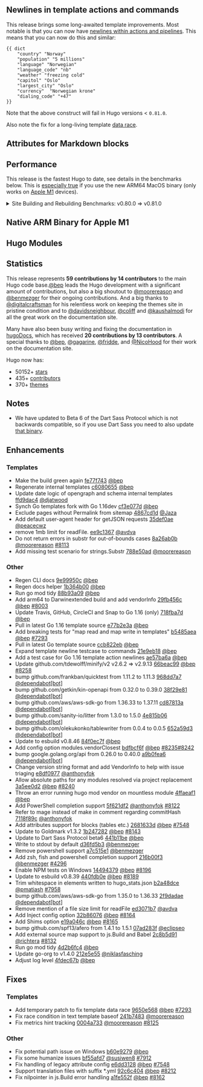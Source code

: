 
## Newlines in template actions and commands

This release brings some long-awaited template improvements. Most notable is that you can now have [newlines within actions and pipelines](https://github.com/golang/go/issues/29770). This means that you can now do this and similar:

```go-html-template
{{ dict 
	"country" "Norway" 
	"population" "5 millions"
	"language" "Norwegian"
	"language_code" "nb"
	"weather" "freezing cold"
	"capitol" "Oslo"
	"largest_city" "Oslo"
	"currency"  "Norwegian krone"
	"dialing_code" "+47" 
}}
```

Note that the above construct will fail in Hugo versions < `0.81.0`.

Also note the fix for a long-living template [data race](https://github.com/gohugoio/hugo/issues/7293).

## Attributes for Markdown blocks



## Performance

This release is the fastest Hugo to date, see details in the benchmarks below. This is [especially true](https://gohugo.io/news/hugo-macos-intel-vs-arm/) if you use the new ARM64 MacOS binary (only works on [Apple M1](https://en.wikipedia.org/wiki/Apple_M1) devices).

<details>
  <summary>Site Building and Rebuilding Benchmarks: v0.80.0 => v0.81.0 </summary>

```
name                                      old time/op    new time/op    delta
SiteNew/Edit_Bundle_with_image-16            771µs ± 6%     817µs ± 7%     ~     (p=0.200 n=4+4)
SiteNew/Edit_Bundle_with_JSON_file-16        728µs ± 2%     737µs ± 1%     ~     (p=0.343 n=4+4)
SiteNew/Edit_Tags_and_categories-16         16.6ms ± 5%    16.3ms ± 3%     ~     (p=0.686 n=4+4)
SiteNew/Edit_Canonify_URLs-16               29.4ms ± 6%    26.9ms ± 4%   -8.37%  (p=0.029 n=4+4)
SiteNew/Edit_Deep_content_tree-16           33.8ms ± 3%    31.2ms ± 3%   -7.53%  (p=0.029 n=4+4)
SiteNew/Edit_Many_HTML_templates-16         12.1ms ± 2%    11.6ms ± 1%   -3.94%  (p=0.029 n=4+4)
SiteNew/Edit_Page_collections-16            20.6ms ± 1%    19.8ms ± 0%   -3.57%  (p=0.029 n=4+4)
SiteNew/Edit_List_terms-16                  3.91ms ± 1%    3.81ms ± 2%   -2.52%  (p=0.029 n=4+4)
SiteNew/Regular_Bundle_with_image-16        6.15ms ± 2%    5.53ms ± 2%  -10.11%  (p=0.029 n=4+4)
SiteNew/Regular_Bundle_with_JSON_file-16    6.26ms ± 4%    5.76ms ± 4%   -7.98%  (p=0.029 n=4+4)
SiteNew/Regular_Tags_and_categories-16      26.2ms ± 2%    25.5ms ± 1%   -2.42%  (p=0.029 n=4+4)
SiteNew/Regular_Canonify_URLs-16            34.7ms ± 8%    33.8ms ± 9%     ~     (p=0.486 n=4+4)
SiteNew/Regular_Deep_content_tree-16        43.8ms ± 1%    43.4ms ± 6%     ~     (p=0.343 n=4+4)
SiteNew/Regular_Many_HTML_templates-16      21.5ms ± 1%    19.7ms ± 2%   -8.54%  (p=0.029 n=4+4)
SiteNew/Regular_Page_collections-16         30.7ms ± 2%    28.2ms ± 1%   -8.23%  (p=0.029 n=4+4)
SiteNew/Regular_List_terms-16               9.70ms ± 1%    8.95ms ± 0%   -7.72%  (p=0.029 n=4+4)

name                                      old alloc/op   new alloc/op   delta
SiteNew/Edit_Bundle_with_image-16            437kB ± 0%     428kB ± 0%   -2.02%  (p=0.029 n=4+4)
SiteNew/Edit_Bundle_with_JSON_file-16        216kB ± 0%     207kB ± 0%   -4.20%  (p=0.029 n=4+4)
SiteNew/Edit_Tags_and_categories-16         10.4MB ± 0%     9.7MB ± 0%   -6.08%  (p=0.029 n=4+4)
SiteNew/Edit_Canonify_URLs-16               84.4MB ± 0%    85.2MB ± 0%   +0.87%  (p=0.029 n=4+4)
SiteNew/Edit_Deep_content_tree-16           26.6MB ± 0%    25.6MB ± 0%   -3.57%  (p=0.029 n=4+4)
SiteNew/Edit_Many_HTML_templates-16         6.03MB ± 0%    5.75MB ± 0%   -4.57%  (p=0.029 n=4+4)
SiteNew/Edit_Page_collections-16            14.8MB ± 0%    14.2MB ± 0%   -4.10%  (p=0.029 n=4+4)
SiteNew/Edit_List_terms-16                  1.83MB ± 0%    1.73MB ± 0%   -5.51%  (p=0.029 n=4+4)
SiteNew/Regular_Bundle_with_image-16        1.93MB ± 0%    1.90MB ± 0%   -1.43%  (p=0.029 n=4+4)
SiteNew/Regular_Bundle_with_JSON_file-16    1.72MB ± 0%    1.69MB ± 0%   -1.72%  (p=0.029 n=4+4)
SiteNew/Regular_Tags_and_categories-16      14.3MB ± 0%    13.6MB ± 0%   -4.80%  (p=0.029 n=4+4)
SiteNew/Regular_Canonify_URLs-16            89.7MB ± 0%    90.2MB ± 0%   +0.61%  (p=0.029 n=4+4)
SiteNew/Regular_Deep_content_tree-16        30.4MB ± 0%    29.2MB ± 0%   -3.95%  (p=0.029 n=4+4)
SiteNew/Regular_Many_HTML_templates-16      9.26MB ± 0%    8.94MB ± 0%   -3.47%  (p=0.029 n=4+4)
SiteNew/Regular_Page_collections-16         18.5MB ± 0%    17.7MB ± 0%   -4.25%  (p=0.029 n=4+4)
SiteNew/Regular_List_terms-16               4.00MB ± 0%    3.85MB ± 0%   -3.55%  (p=0.029 n=4+4)

name                                      old allocs/op  new allocs/op  delta
SiteNew/Edit_Bundle_with_image-16            3.99k ± 0%     4.07k ± 0%   +1.80%  (p=0.029 n=4+4)
SiteNew/Edit_Bundle_with_JSON_file-16        3.99k ± 0%     4.06k ± 0%   +1.81%  (p=0.029 n=4+4)
SiteNew/Edit_Tags_and_categories-16           241k ± 0%      245k ± 0%   +1.67%  (p=0.029 n=4+4)
SiteNew/Edit_Canonify_URLs-16                 364k ± 0%      321k ± 0%  -11.78%  (p=0.029 n=4+4)
SiteNew/Edit_Deep_content_tree-16             264k ± 0%      268k ± 0%   +1.53%  (p=0.029 n=4+4)
SiteNew/Edit_Many_HTML_templates-16          90.3k ± 0%     91.0k ± 0%   +0.83%  (p=0.029 n=4+4)
SiteNew/Edit_Page_collections-16              153k ± 0%      156k ± 0%   +1.46%  (p=0.029 n=4+4)
SiteNew/Edit_List_terms-16                   30.4k ± 0%     30.9k ± 0%   +1.54%  (p=0.029 n=4+4)
SiteNew/Regular_Bundle_with_image-16         23.3k ± 0%     23.1k ± 0%   -0.57%  (p=0.029 n=4+4)
SiteNew/Regular_Bundle_with_JSON_file-16     23.3k ± 0%     23.1k ± 0%   -0.59%  (p=0.029 n=4+4)
SiteNew/Regular_Tags_and_categories-16        284k ± 0%      288k ± 0%   +1.58%  (p=0.029 n=4+4)
SiteNew/Regular_Canonify_URLs-16              387k ± 0%      343k ± 0%  -11.41%  (p=0.029 n=4+4)
SiteNew/Regular_Deep_content_tree-16          307k ± 0%      309k ± 0%   +0.52%  (p=0.029 n=4+4)
SiteNew/Regular_Many_HTML_templates-16        129k ± 0%      129k ± 0%   +0.35%  (p=0.029 n=4+4)
SiteNew/Regular_Page_collections-16           199k ± 0%      200k ± 0%   +0.55%  (p=0.029 n=4+4)
SiteNew/Regular_List_terms-16                53.5k ± 0%     53.4k ± 0%   -0.18%  (p=0.029 n=4+4)
```
</details>

## Native ARM Binary for Apple M1



## Hugo Modules




## Statistics

This release represents **59 contributions by 14 contributors** to the main Hugo code base.[@bep](https://github.com/bep) leads the Hugo development with a significant amount of contributions, but also a big shoutout to [@moorereason](https://github.com/moorereason) and [@benmezger](https://github.com/benmezger) for their ongoing contributions. And a big thanks to [@digitalcraftsman](https://github.com/digitalcraftsman) for his relentless work on keeping the themes site in pristine condition and to [@davidsneighbour](https://github.com/davidsneighbour), [@coliff](https://github.com/coliff) and [@kaushalmodi](https://github.com/kaushalmodi) for all the great work on the documentation site.

Many have also been busy writing and fixing the documentation in [hugoDocs](https://github.com/gohugoio/hugoDocs), 
which has received **20 contributions by 13 contributors**. A special thanks to [@bep](https://github.com/bep), [@gagarine](https://github.com/gagarine), [@fridde](https://github.com/fridde), and [@NicoHood](https://github.com/NicoHood) for their work on the documentation site.


Hugo now has:

* 50152+ [stars](https://github.com/gohugoio/hugo/stargazers)
* 435+ [contributors](https://github.com/gohugoio/hugo/graphs/contributors)
* 370+ [themes](http://themes.gohugo.io/)


## Notes

* We have updated to Beta 6 of the Dart Sass Protocol which is not backwards compatible, so if you use Dart Sass you need to also update [that binary](https://gohugo.io/hugo-pipes/scss-sass/#options).

## Enhancements

### Templates

* Make the build green again [fe77f743](https://github.com/gohugoio/hugo/commit/fe77f7434bc0d7a9b54af69014eb28dbea2b236b) [@bep](https://github.com/bep) 
* Regenerate internal templates [c6080655](https://github.com/gohugoio/hugo/commit/c60806550a21062936b0d02708c9a8c240cafa9d) [@bep](https://github.com/bep) 
* Update date logic of opengraph and schema internal templates [ffd9dac4](https://github.com/gohugoio/hugo/commit/ffd9dac4218b8f1709de04f7131ca661715fc481) [@djatwood](https://github.com/djatwood) 
* Synch Go templates fork with Go 1.16dev [cf3e077d](https://github.com/gohugoio/hugo/commit/cf3e077da304e6f4d7c22f8296e1382335d055c6) [@bep](https://github.com/bep) 
* Exclude pages without Permalink from sitemap [4867cd1d](https://github.com/gohugoio/hugo/commit/4867cd1dea34ee53fb73cede2bcff4792e470104) [@Jaza](https://github.com/Jaza) 
* Add default user-agent header for getJSON requests [35def0ae](https://github.com/gohugoio/hugo/commit/35def0ae4560bb86febd12663bf5602485ad4b20) [@peacecwz](https://github.com/peacecwz) 
* remove 1mb limit for readFile. [ee9c1367](https://github.com/gohugoio/hugo/commit/ee9c1367635eab446fcf9baa1ab8b4066882548e) [@avdva](https://github.com/avdva) 
* Do not return errors in substr for out-of-bounds cases [8a26ab0b](https://github.com/gohugoio/hugo/commit/8a26ab0bc5dd9fa34e1362681fc08b0e522cd4ea) [@moorereason](https://github.com/moorereason) [#8113](https://github.com/gohugoio/hugo/issues/8113)
* Add missing test scenario for strings.Substr [788e50ad](https://github.com/gohugoio/hugo/commit/788e50ad3a55609ed49ce0b7ee98965c181fe9cf) [@moorereason](https://github.com/moorereason) 

### Other

* Regen CLI docs [9e99950c](https://github.com/gohugoio/hugo/commit/9e99950c6ebf82c85ee52a8de85e284a506a2f90) [@bep](https://github.com/bep) 
* Regen docs helper [1b364b00](https://github.com/gohugoio/hugo/commit/1b364b003f68df3adb1644769fe69810d85e3897) [@bep](https://github.com/bep) 
* Run go mod tidy [88b93a09](https://github.com/gohugoio/hugo/commit/88b93a09dc79518d7fbd14681eeeea3411dab1dd) [@bep](https://github.com/bep) 
* Add arm64 to Darwinextended build and add vendorInfo [29fb456c](https://github.com/gohugoio/hugo/commit/29fb456c9e63ee1a2314bf4a7227a5146e7f9b31) [@bep](https://github.com/bep) [#8003](https://github.com/gohugoio/hugo/issues/8003)
* Update Travis, GitHub, CircleCI and Snap to Go 1.16 (only) [718fba7d](https://github.com/gohugoio/hugo/commit/718fba7d63424017cb3b9774c33e7acc69c68af6) [@bep](https://github.com/bep) 
* Pull in latest Go 1.16 template source [e77b2e3a](https://github.com/gohugoio/hugo/commit/e77b2e3aa0b24c5ca960905772335b27845705eb) [@bep](https://github.com/bep) 
* Add breaking tests for "map read and map write in templates" [b5485aea](https://github.com/gohugoio/hugo/commit/b5485aeae7e1f73f18835fbf0b8eedc305d450d0) [@bep](https://github.com/bep) [#7293](https://github.com/gohugoio/hugo/issues/7293)
* Pull in latest Go template source [ccb822eb](https://github.com/gohugoio/hugo/commit/ccb822eb5afad210432eb46ec3727e3536a87f58) [@bep](https://github.com/bep) 
* Expand template newline testcase to commands [21e9eb18](https://github.com/gohugoio/hugo/commit/21e9eb18acc2a2f8d8b97f096615b836e65091a2) [@bep](https://github.com/bep) 
* Add a test case for Go 1.16 template action newlines [ae57ba6a](https://github.com/gohugoio/hugo/commit/ae57ba6a9dee87347fa2d5e8c6865f390989622e) [@bep](https://github.com/bep) 
* Update github.com/tdewolff/minify/v2 v2.6.2 => v2.9.13 [66beac99](https://github.com/gohugoio/hugo/commit/66beac99c64b5e5fe7bec0bda437ba5858d49a36) [@bep](https://github.com/bep) [#8258](https://github.com/gohugoio/hugo/issues/8258)
* bump github.com/frankban/quicktest from 1.11.2 to 1.11.3 [968dd7a7](https://github.com/gohugoio/hugo/commit/968dd7a711063934af84bd1c017c58a1e66f51bb) [@dependabot[bot]](https://github.com/apps/dependabot) 
* bump github.com/getkin/kin-openapi from 0.32.0 to 0.39.0 [38f29e81](https://github.com/gohugoio/hugo/commit/38f29e817f2058ed56f96fb8e628315f3ab5d7f9) [@dependabot[bot]](https://github.com/apps/dependabot) 
* bump github.com/aws/aws-sdk-go from 1.36.33 to 1.37.11 [cd87813a](https://github.com/gohugoio/hugo/commit/cd87813aa0327ec7a7e6f023dadcea5a3e6a9fef) [@dependabot[bot]](https://github.com/apps/dependabot) 
* bump github.com/sanity-io/litter from 1.3.0 to 1.5.0 [4e815b06](https://github.com/gohugoio/hugo/commit/4e815b063e4af70f21b6796688025675253bec65) [@dependabot[bot]](https://github.com/apps/dependabot) 
* bump github.com/olekukonko/tablewriter from 0.0.4 to 0.0.5 [652a59d3](https://github.com/gohugoio/hugo/commit/652a59d38523e23e39376cba9c554abbe87b198d) [@dependabot[bot]](https://github.com/apps/dependabot) 
* Update to esbuild v0.8.46 [84f0ec7f](https://github.com/gohugoio/hugo/commit/84f0ec7f80855dcc9b123418bcbf816b5efa2cdf) [@bep](https://github.com/bep) 
* Add config option modules.vendorClosest [bdfbcf6f](https://github.com/gohugoio/hugo/commit/bdfbcf6f4b4ab53a617ab76f72e8aa28da6067de) [@bep](https://github.com/bep) [#8235](https://github.com/gohugoio/hugo/issues/8235)[#8242](https://github.com/gohugoio/hugo/issues/8242)
* bump google.golang.org/api from 0.26.0 to 0.40.0 [a9b0fea6](https://github.com/gohugoio/hugo/commit/a9b0fea6a3aec658912a8db134824dee4a9b6369) [@dependabot[bot]](https://github.com/apps/dependabot) 
* Change version string format and add VendorInfo to help with issue triaging [e8df0977](https://github.com/gohugoio/hugo/commit/e8df09774534abe6131eb455b4f5c614fb438983) [@anthonyfok](https://github.com/anthonyfok) 
* Allow absolute paths for any modules resolved via project replacement [3a5ee0d2](https://github.com/gohugoio/hugo/commit/3a5ee0d2d6e344b12efc7a97354ec3480c4c578b) [@bep](https://github.com/bep) [#8240](https://github.com/gohugoio/hugo/issues/8240)
* Throw an error running hugo mod vendor on mountless module [4ffaeaf1](https://github.com/gohugoio/hugo/commit/4ffaeaf15536596c94dc73b393ca7894e3bd5e2c) [@bep](https://github.com/bep) 
* Add PowerShell completion support [5f621df2](https://github.com/gohugoio/hugo/commit/5f621df2570236a08cd21e8dd1c60502ec3db328) [@anthonyfok](https://github.com/anthonyfok) [#8122](https://github.com/gohugoio/hugo/issues/8122)
* Refer to mage instead of make in comment regarding commitHash [7118f89c](https://github.com/gohugoio/hugo/commit/7118f89cf35246767e26dcb5e747469ffa61f473) [@anthonyfok](https://github.com/anthonyfok) 
* Add attributes support for blocks (tables etc.) [2681633d](https://github.com/gohugoio/hugo/commit/2681633db8d340d2dc59cf801419874d572fc704) [@bep](https://github.com/bep) [#7548](https://github.com/gohugoio/hugo/issues/7548)
* Update to Goldmark v1.3.2 [1b247282](https://github.com/gohugoio/hugo/commit/1b2472825664763c0b88807b0d193e73553423ec) [@bep](https://github.com/bep) [#8143](https://github.com/gohugoio/hugo/issues/8143)
* Update to Dart Sass Protocol beta6 [441b11be](https://github.com/gohugoio/hugo/commit/441b11beec3cf0371ff9a2898f220a0bf00faf8c) [@bep](https://github.com/bep) 
* Write to stdout by default [d36fd5b3](https://github.com/gohugoio/hugo/commit/d36fd5b3ee6989203de2a29b1de67521fd1c8ea5) [@benmezger](https://github.com/benmezger) 
* Remove powershell support [a7c515e1](https://github.com/gohugoio/hugo/commit/a7c515e1b56e8cab34ca2647b4116904df9c8250) [@benmezger](https://github.com/benmezger) 
* Add zsh, fish and powershell completion support [216b00f3](https://github.com/gohugoio/hugo/commit/216b00f358dbfa36b34ff515d7f4f88387156db8) [@benmezger](https://github.com/benmezger) [#4296](https://github.com/gohugoio/hugo/issues/4296)
* Enable NPM tests on Windows [14494379](https://github.com/gohugoio/hugo/commit/144943798c2a199ed256ae901a14d3c918055eba) [@bep](https://github.com/bep) [#8196](https://github.com/gohugoio/hugo/issues/8196)
* Update to esbuild v0.8.39 [440fdb0e](https://github.com/gohugoio/hugo/commit/440fdb0eb96b3230ddefee732b0c1afe52a37228) [@bep](https://github.com/bep) [#8189](https://github.com/gohugoio/hugo/issues/8189)
* Trim whitespace in elements written to hugo_stats.json [b2a48dce](https://github.com/gohugoio/hugo/commit/b2a48dce58abd3a661aa198af3277ef12f44cce0) [@pmatiash](https://github.com/pmatiash) [#7958](https://github.com/gohugoio/hugo/issues/7958)
* bump github.com/aws/aws-sdk-go from 1.35.0 to 1.36.33 [2f9dadae](https://github.com/gohugoio/hugo/commit/2f9dadae4072960bbaec3656347e20eec238288c) [@dependabot[bot]](https://github.com/apps/dependabot) 
* Remove mention of a file size limit for readFile [ed3071b7](https://github.com/gohugoio/hugo/commit/ed3071b753c8dec83a2c054624e49b204553ecd3) [@avdva](https://github.com/avdva) 
* Add Inject config option [32b86076](https://github.com/gohugoio/hugo/commit/32b86076ee1c0833b538b84e1cc9e6d79babecf2) [@bep](https://github.com/bep) [#8164](https://github.com/gohugoio/hugo/issues/8164)
* Add Shims option [e19a046c](https://github.com/gohugoio/hugo/commit/e19a046c4be9b0654884259b9df94f41561e4fc3) [@bep](https://github.com/bep) [#8165](https://github.com/gohugoio/hugo/issues/8165)
* bump github.com/spf13/afero from 1.4.1 to 1.5.1 [07ad283f](https://github.com/gohugoio/hugo/commit/07ad283f686904e5835f621d73ed342ba2a48eb3) [@eclipseo](https://github.com/eclipseo) 
* Add external source map support to js.Build and Babel [2c8b5d91](https://github.com/gohugoio/hugo/commit/2c8b5d9165011c4b24b494e661ae60dfc7bb7d1b) [@richtera](https://github.com/richtera) [#8132](https://github.com/gohugoio/hugo/issues/8132)
* Run go mod tidy [4d2b6fc4](https://github.com/gohugoio/hugo/commit/4d2b6fc4c0e714f3f1ed345d6d75ed1662948791) [@bep](https://github.com/bep) 
* Update go-org to v1.4.0 [212e5e55](https://github.com/gohugoio/hugo/commit/212e5e554284bc9368e52a512ed09be5a0224d3e) [@niklasfasching](https://github.com/niklasfasching) 
* Adjust log level [4fdec67b](https://github.com/gohugoio/hugo/commit/4fdec67b1155ae1cdf051582d9ab387286b71a07) [@bep](https://github.com/bep) 

## Fixes

### Templates

* Add temporary patch to fix template data race [9650e568](https://github.com/gohugoio/hugo/commit/9650e568418a316e71ad94d7e27caf544a4a2d0d) [@bep](https://github.com/bep) [#7293](https://github.com/gohugoio/hugo/issues/7293)
* Fix race condition in text template baseof [241b7483](https://github.com/gohugoio/hugo/commit/241b7483ea954653512d4895ad6bacf79ee26ddc) [@moorereason](https://github.com/moorereason) 
* Fix metrics hint tracking [0004a733](https://github.com/gohugoio/hugo/commit/0004a733c85cee991a8a170e93cd69c326cc8f2f) [@moorereason](https://github.com/moorereason) [#8125](https://github.com/gohugoio/hugo/issues/8125)

### Other

* Fix potential path issue on Windows [b60e9279](https://github.com/gohugoio/hugo/commit/b60e9279ab95030828eb4f822be96250284c4d8d) [@bep](https://github.com/bep) 
* Fix some humanize issues [bf55afd7](https://github.com/gohugoio/hugo/commit/bf55afd71f2fdb47272ebf1188c9cc87df47b233) [@susiwen8](https://github.com/susiwen8) [#7912](https://github.com/gohugoio/hugo/issues/7912)
* Fix handling of legacy attribute config [e6dd3128](https://github.com/gohugoio/hugo/commit/e6dd312812c7c711986af2d60f2999d116b82ea0) [@bep](https://github.com/bep) [#7548](https://github.com/gohugoio/hugo/issues/7548)
* Support translation files with suffix *.yml [92c6c404](https://github.com/gohugoio/hugo/commit/92c6c40419bdc13b8bb422a212d1d79240356651) [@bep](https://github.com/bep) [#8212](https://github.com/gohugoio/hugo/issues/8212)
* Fix nilpointer in js.Build error handling [a1fe552f](https://github.com/gohugoio/hugo/commit/a1fe552fc9e622a15010a94281f604eb85bebd84) [@bep](https://github.com/bep) [#8162](https://github.com/gohugoio/hugo/issues/8162)





